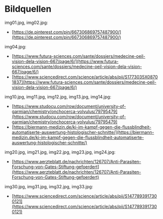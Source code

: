 # Bildquellen

img01.jpg, img02.jpg:
- [https://de.pinterest.com/pin/667306869757487900/](https://de.pinterest.com/pin/667306869757487900/)

img04.jpg:
- [https://www.futura-sciences.com/sante/dossiers/medecine-oeil-vision-dela-vision-667/page/6/](https://www.futura-sciences.com/sante/dossiers/medecine-oeil-vision-dela-vision-667/page/6/)
- [https://www.sciencedirect.com/science/article/abs/pii/S1773035X08701837](https://www.futura-sciences.com/sante/dossiers/medecine-oeil-vision-dela-vision-667/page/6/)

img10.jpg, img11.jpg, img12.jpg, img13.jpg, img14.jpg:
- [https://www.studocu.com/row/document/university-of-garmian/chemistry/onchocerca-volvulus/79795479](https://www.studocu.com/row/document/university-of-garmian/chemistry/onchocerca-volvulus/79795479)
- [https://biermann-medizin.de/ki-im-kampf-gegen-die-flussblindheit-automatiserte-auswertung-histologischer-schnitte/](https://biermann-medizin.de/ki-im-kampf-gegen-die-flussblindheit-automatiserte-auswertung-histologischer-schnitte/)

img20.jpg, img21.jpg, img22.jpg, img23.jpg, img24.jpg:
- [https://www.aerzteblatt.de/nachrichten/126707/Anti-Parasiten-Forschung-von-Gates-Stiftung-gefoerdert](https://www.aerzteblatt.de/nachrichten/126707/Anti-Parasiten-Forschung-von-Gates-Stiftung-gefoerdert)

img30.jpg, img31.jpg, img32.jpg, img33.jpg:
- [https://www.sciencedirect.com/science/article/abs/pii/S1477893917300121](https://www.sciencedirect.com/science/article/abs/pii/S1477893917300121)
